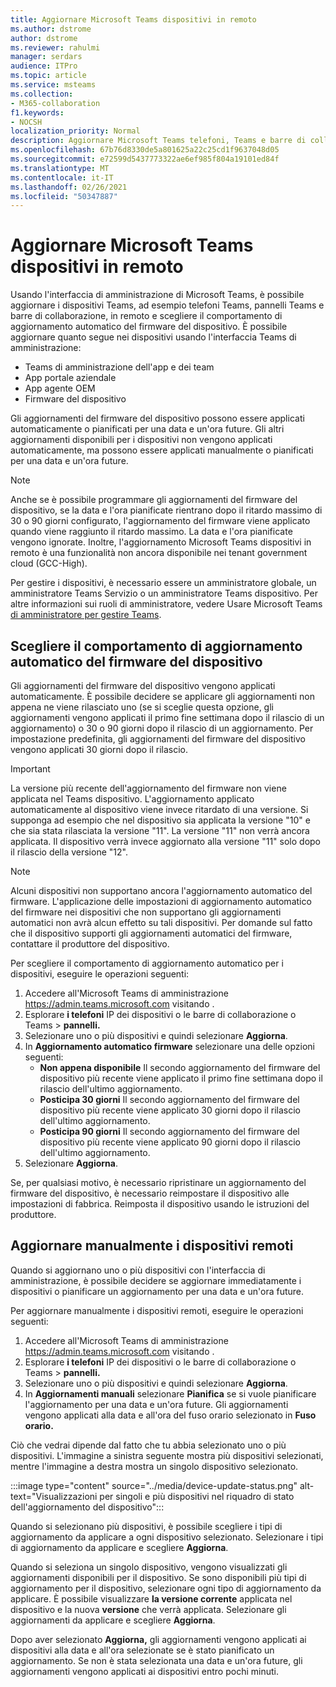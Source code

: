```yaml
---
title: Aggiornare Microsoft Teams dispositivi in remoto
ms.author: dstrome
author: dstrome
ms.reviewer: rahulmi
manager: serdars
audience: ITPro
ms.topic: article
ms.service: msteams
ms.collection:
- M365-collaboration
f1.keywords:
- NOCSH
localization_priority: Normal
description: Aggiornare Microsoft Teams telefoni, Teams e barre di collaborazione in remoto usando l'interfaccia Teams di amministrazione
ms.openlocfilehash: 67b76d8330de5a801625a22c25cd1f9637048d05
ms.sourcegitcommit: e72599d5437773322ae6ef985f804a19101ed84f
ms.translationtype: MT
ms.contentlocale: it-IT
ms.lasthandoff: 02/26/2021
ms.locfileid: "50347887"
---
```

# <a name="update-microsoft-teams-devices-remotely"></a>Aggiornare Microsoft Teams dispositivi in remoto

Usando l'interfaccia di amministrazione di Microsoft Teams, è possibile aggiornare i dispositivi Teams, ad esempio telefoni Teams, pannelli Teams e barre di collaborazione, in remoto e scegliere il comportamento di aggiornamento automatico del firmware del dispositivo. È possibile aggiornare quanto segue nei dispositivi usando l'interfaccia Teams di amministrazione:

- Teams di amministrazione dell'app e dei team
- App portale aziendale
- App agente OEM
- Firmware del dispositivo

Gli aggiornamenti del firmware del dispositivo possono essere applicati automaticamente o pianificati per una data e un'ora future. Gli altri aggiornamenti disponibili per i dispositivi non vengono applicati automaticamente, ma possono essere applicati manualmente o pianificati per una data e un'ora future.

> [!NOTE]
> Anche se è possibile programmare gli aggiornamenti del firmware del dispositivo, se la data e l'ora pianificate rientrano dopo il ritardo massimo di 30 o 90 giorni configurato, l'aggiornamento del firmware viene applicato quando viene raggiunto il ritardo massimo. La data e l'ora pianificate vengono ignorate. Inoltre, l'aggiornamento Microsoft Teams dispositivi in remoto è una funzionalità non ancora disponibile nei tenant government cloud (GCC-High).

Per gestire i dispositivi, è necessario essere un amministratore globale, un amministratore Teams Servizio o un amministratore Teams dispositivo. Per altre informazioni sui ruoli di amministratore, vedere Usare Microsoft Teams [di amministratore per gestire Teams](../using-admin-roles.md).

## <a name="choose-automatic-device-firmware-update-behavior"></a>Scegliere il comportamento di aggiornamento automatico del firmware del dispositivo

Gli aggiornamenti del firmware del dispositivo vengono applicati automaticamente. È possibile decidere se applicare gli aggiornamenti non appena ne viene rilasciato uno (se si sceglie questa opzione, gli aggiornamenti vengono applicati il primo fine settimana dopo il rilascio di un aggiornamento) o 30 o 90 giorni dopo il rilascio di un aggiornamento. Per impostazione predefinita, gli aggiornamenti del firmware del dispositivo vengono applicati 30 giorni dopo il rilascio.

> [!IMPORTANT]
> La versione più recente dell'aggiornamento del firmware non viene applicata nel Teams dispositivo. L'aggiornamento applicato automaticamente al dispositivo viene invece ritardato di una versione. Si supponga ad esempio che nel dispositivo sia applicata la versione "10" e che sia stata rilasciata la versione "11". La versione "11" non verrà ancora applicata. Il dispositivo verrà invece aggiornato alla versione "11" solo dopo il rilascio della versione "12".

> [!NOTE]
> Alcuni dispositivi non supportano ancora l'aggiornamento automatico del firmware. L'applicazione delle impostazioni di aggiornamento automatico del firmware nei dispositivi che non supportano gli aggiornamenti automatici non avrà alcun effetto su tali dispositivi. Per domande sul fatto che il dispositivo supporti gli aggiornamenti automatici del firmware, contattare il produttore del dispositivo.

Per scegliere il comportamento di aggiornamento automatico per i dispositivi, eseguire le operazioni seguenti:

1. Accedere all'Microsoft Teams di amministrazione https://admin.teams.microsoft.com visitando .
2. Esplorare **i telefoni** IP dei dispositivi o le barre di collaborazione o Teams  >   **pannelli.** 
3. Selezionare uno o più dispositivi e quindi selezionare **Aggiorna**.
4. In **Aggiornamento automatico firmware** selezionare una delle opzioni seguenti:
    - **Non appena disponibile** Il secondo aggiornamento del firmware del dispositivo più recente viene applicato il primo fine settimana dopo il rilascio dell'ultimo aggiornamento.
    - **Posticipa 30 giorni** Il secondo aggiornamento del firmware del dispositivo più recente viene applicato 30 giorni dopo il rilascio dell'ultimo aggiornamento.
    - **Posticipa 90 giorni** Il secondo aggiornamento del firmware del dispositivo più recente viene applicato 90 giorni dopo il rilascio dell'ultimo aggiornamento.
5. Selezionare **Aggiorna**.

Se, per qualsiasi motivo, è necessario ripristinare un aggiornamento del firmware del dispositivo, è necessario reimpostare il dispositivo alle impostazioni di fabbrica. Reimposta il dispositivo usando le istruzioni del produttore.  

## <a name="manually-update-remote-devices"></a>Aggiornare manualmente i dispositivi remoti

Quando si aggiornano uno o più dispositivi con l'interfaccia di amministrazione, è possibile decidere se aggiornare immediatamente i dispositivi o pianificare un aggiornamento per una data e un'ora future.

Per aggiornare manualmente i dispositivi remoti, eseguire le operazioni seguenti:

1. Accedere all'Microsoft Teams di amministrazione https://admin.teams.microsoft.com visitando .
2. Esplorare **i telefoni** IP dei dispositivi o le barre di collaborazione o Teams  >   **pannelli.** 
3. Selezionare uno o più dispositivi e quindi selezionare **Aggiorna**.
4. In **Aggiornamenti manuali** selezionare **Pianifica** se si vuole pianificare l'aggiornamento per una data e un'ora future. Gli aggiornamenti vengono applicati alla data e all'ora del fuso orario selezionato in **Fuso orario.**

Ciò che vedrai dipende dal fatto che tu abbia selezionato uno o più dispositivi. L'immagine a sinistra seguente mostra più dispositivi selezionati, mentre l'immagine a destra mostra un singolo dispositivo selezionato.

:::image type="content" source="../media/device-update-status.png" alt-text="Visualizzazioni per singoli e più dispositivi nel riquadro di stato dell'aggiornamento del dispositivo":::

Quando si selezionano più dispositivi, è possibile scegliere i tipi di aggiornamento da applicare a ogni dispositivo selezionato. Selezionare i tipi di aggiornamento da applicare e scegliere **Aggiorna**.

Quando si seleziona un singolo dispositivo, vengono visualizzati gli aggiornamenti disponibili per il dispositivo. Se sono disponibili più tipi di aggiornamento per il dispositivo, selezionare ogni tipo di aggiornamento da applicare. È possibile visualizzare **la versione corrente** applicata nel dispositivo e la nuova **versione** che verrà applicata. Selezionare gli aggiornamenti da applicare e scegliere **Aggiorna**.

Dopo aver selezionato **Aggiorna,** gli aggiornamenti vengono applicati ai dispositivi alla data e all'ora selezionate se è stato pianificato un aggiornamento. Se non è stata selezionata una data e un'ora future, gli aggiornamenti vengono applicati ai dispositivi entro pochi minuti.
